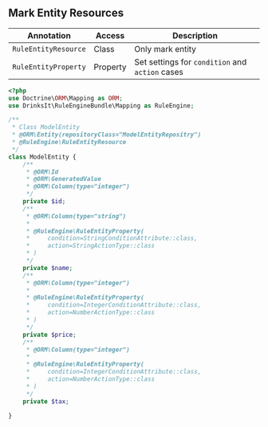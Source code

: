## Mark Entity Resources

| Annotation | Access | Description |
| ---------- | ------ | ----------- |
| `RuleEntityResource` | Class | Only mark entity |
| `RuleEntityProperty` | Property | Set settings for `condition`  and `action` cases

```php
<?php
use Doctrine\ORM\Mapping as ORM;
use DrinksIt\RuleEngineBundle\Mapping as RuleEngine;

/**
 * Class ModelEntity
 * @ORM\Entity(repositoryClass="ModelEntityRepositry")
 * @RuleEngine\RuleEntityResource 
 */
class ModelEntity {
    /**
     * @ORM\Id
     * @ORM\GeneratedValue
     * @ORM\Column(type="integer")
     */
    private $id;
    /**
     * @ORM\Column(type="string")
     * 
     * @RuleEngine\RuleEntityProperty(
     *     condition=StringConditionAttribute::class,
     *     action=StringActionType::class
     * )
     */
    private $name;
    /**
     * @ORM\Column(type="integer")
     * 
     * @RuleEngine\RuleEntityProperty(
     *     condition=IntegerConditionAttribute::class,
     *     action=NumberActionType::class
     * )
     */
    private $price;
    /**
     * @ORM\Column(type="integer")
     * 
     * @RuleEngine\RuleEntityProperty(
     *     condition=IntegerConditionAttribute::class,
     *     action=NumberActionType::class
     * )
     */
    private $tax;
    
}
```
